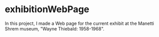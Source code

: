 # exhibitionWebPage

In this project, I made a Web page for the current exhibit at the Manetti Shrem museum, "Wayne Thiebald: 1958-1968". 
